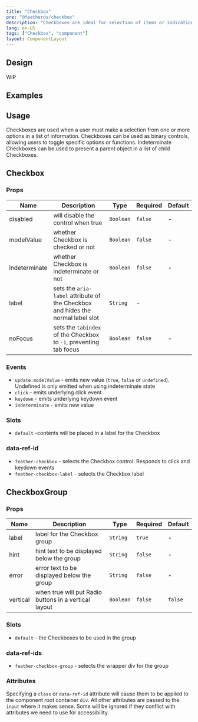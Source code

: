 ```yaml
---
title: "Checkbox"
pre: "@featherds/checkbox"
description: "Checkboxes are ideal for selection of items or indication of state"
lang: en-US
tags: ["Checkbox", "component"]
layout: ComponentLayout
---
```


## Design

WIP

## Examples

<Checkbox-Examples />

## Usage

Checkboxes are used when a user must make a selection from one or more options in a list of information. Checkboxes can be used as binary controls, allowing users to toggle specific options or functions. Indeterminate Checkboxes can be used to present a parent object in a list of child Checkboxes.

## Checkbox

### Props

| Name          | Description                                                                     | Type      | Required | Default |
| ------------- | ------------------------------------------------------------------------------- | --------- | -------- | ------- |
| disabled      | will disable the control when true                                              | `Boolean` | `false`  | -       |
| modelValue    | whether Checkbox is checked or not                                              | `Boolean` | `false`  | -       |
| indeterminate | whether Checkbox is indeterminate or not                                        | `Boolean` | `false`  | -       |
| label         | sets the `aria-label` attribute of the Checkbox and hides the normal label slot | `String`  | -        |         |
| noFocus       | sets the `tabindex` of the Checkbox to `-1`, preventing tab focus               | `Boolean` | `false`  | -       |

### Events

- `update:modelValue` - emits new value (`true`, `false` or `undefined`). Undefined is only emitted when using indeterminate state
- `click` - emits underlying click event
- `keydown` - emits underlying keydown event
- `indeterminate` - emits new value

### Slots

- `default` -contents will be placed in a label for the Checkbox

### data-ref-id

- `feather-checkbox` - selects the Checkbox control. Responds to click and keydown events
- `feather-checkbox-label` - selects the Checkbox label

## CheckboxGroup

### Props

| Name     | Description                                           | Type      | Required | Default |
| -------- | ----------------------------------------------------- | --------- | -------- | ------- |
| label    | label for the Checkbox group                          | `String`  | `true`   | -       |
| hint     | hint text to be displayed below the group             | `String`  | `false`  | -       |
| error    | error text to be displayed below the group            | `String`  | `false`  | -       |
| vertical | when true will put Radio buttons in a vertical layout | `Boolean` | `false`  | `false` |

### Slots

- `default` - the Checkboxes to be used in the group

### data-ref-ids

- `feather-checkbox-group` - selects the wrapper div for the group

### Attributes

Specifying a `class` or `data-ref-id` attribute will cause them to be applied to the component root container `div`. All other attributes are passed to the `input` where it makes sense. Some will be ignored if they conflict with attributes we need to use for accessibility.

